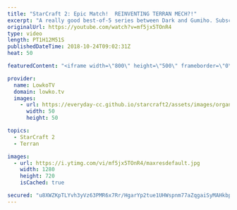 ```yaml
---
title: "StarCraft 2: Epic Match!  REINVENTING TERRAN MECH?!"
excerpt: "A really good best-of-5 series between Dark and Gumiho. Subscribe for more videos: http://lowko.tv/youtube Drone rush vs Drone rush: https://goo.gl/GsDVVk  Easily one of the best best-of-5 series of Zerg vs Terran I've seen in recent times. It looks like Gumhio is reinventing Terran Mech. Super cool"
originalUrl: https://youtube.com/watch?v=mf5jx5TOnR4
type: video
length: PT1H12M51S
publishedDateTime: 2018-10-24T09:02:31Z
heat: 50

featuredContent: "<iframe width=\"800\" height=\"500\" frameborder=\"0\" src=\"https://www.youtube.com/embed/mf5jx5TOnR4\" allow=\"accelerometer; autoplay; encrypted-media; gyroscope; picture-in-picture\" allowfullscreen></iframe>"

provider:
  name: LowkoTV
  domain: lowko.tv
  images:
    - url: https://everyday-cc.github.io/starcraft2/assets/images/organizations/lowko.tv-50x50.jpg
      width: 50
      height: 50

topics:
  - StarCraft 2
  - Terran

images:
  - url: https://i.ytimg.com/vi/mf5jx5TOnR4/maxresdefault.jpg
    width: 1280
    height: 720
    isCached: true

secured: "u8XWZKpTLYvh3yVz63PMR6x7Rr/HgarYp2tue1UHWspnm77aZqgaiSyMAHkbpR8+texxLJs3ZkTvVTtlciLtvjzJgAdwXdtv9zsIQi4IT32/IaGOVpzH/3z1WoKPhLpwEKfxVwyvGR8OxkdU617gckeUJckCcYYvTrjJNaYp2pkFY0ztMpymkCe+g/adTW9b2CPaLkfz7LJ+Nmiq85rgg/ojWj85I2kDU/n6JTdo64e5ni7O5ttMXjsqvummHmsb/kfEtXfKiS2AgjkmJF8RQvRjal6qmx1SVporgB4hAB4YGTjLcMd8FyI7M7qoPJ6bWC4dn0CJvwdHFnHWOVsxXum9jidbvm9lWT6ankmXzqocQfVEo1g78O1gOk7GbQwYN48rUdsORGPQC/SwrGPN+UrGoBcxI5XunIPcbdpQEYll4bTsVFRR5Kvr/0qwBcme;Lfnb1zp1Xfcye+Jgi8Oxnw=="
---
```



